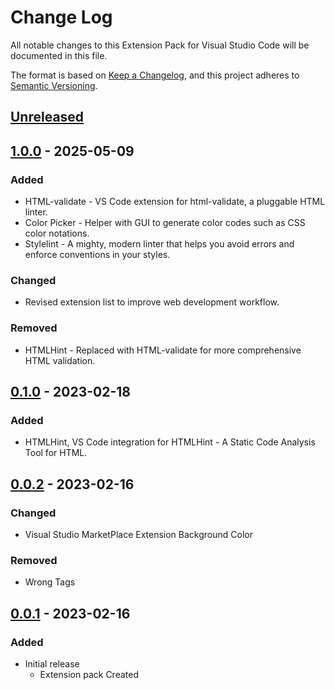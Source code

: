 # Change Log

All notable changes to this Extension Pack for Visual Studio Code will be documented in this file.

The format is based on [Keep a Changelog](https://keepachangelog.com/en/1.0.0/),
and this project adheres to [Semantic Versioning](https://semver.org/spec/v2.0.0.html).

## [Unreleased]

## [1.0.0] - 2025-05-09

### Added

* HTML-validate - VS Code extension for html-validate, a pluggable HTML linter.
* Color Picker - Helper with GUI to generate color codes such as CSS color notations.
* Stylelint - A mighty, modern linter that helps you avoid errors and enforce conventions in your styles.

### Changed

* Revised extension list to improve web development workflow.

### Removed

* HTMLHint - Replaced with HTML-validate for more comprehensive HTML validation.

## [0.1.0] - 2023-02-18

### Added

* HTMLHint, VS Code integration for HTMLHint - A Static Code Analysis Tool for HTML.

## [0.0.2] - 2023-02-16

### Changed

* Visual Studio MarketPlace Extension Background Color

### Removed

* Wrong Tags

## [0.0.1] - 2023-02-16

### Added

* Initial release
  * Extension pack Created

[Unreleased]: https://github.com/Gydunhn/HTML-Essentials/tree/develop
[1.0.0]: https://github.com/Gydunhn/HTML-Essentials/releases/tag/1.0.0
[0.1.0]: https://github.com/Gydunhn/HTML-Essentials/releases/tag/0.1.0
[0.0.2]: https://github.com/Gydunhn/HTML-Essentials/releases/tag/0.0.2
[0.0.1]: https://github.com/Gydunhn/HTML-Essentials/releases/tag/0.0.1
